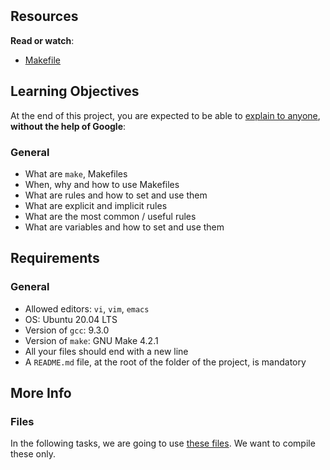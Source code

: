<div class="panel-body">
    <p><img src="https://s3.amazonaws.com/intranet-projects-files/holbertonschool-low_level_programming/273/giphy-2.gif" alt="" style=""></p>

<p><br></p>

<h2>Resources</h2>

<p><strong>Read or watch</strong>:</p>

<ul>
<li><a href="/rltoken/E3lCL-6xT3Qt_K38Tk4s_g" title="Makefile" target="_blank">Makefile</a> </li>
</ul>

<h2>Learning Objectives</h2>

<p>At the end of this project, you are expected to be able to <a href="/rltoken/TLlv9-qHJmXlUDbraWBW-g" title="explain to anyone" target="_blank">explain to anyone</a>, <strong>without the help of Google</strong>:</p>

<h3>General</h3>

<ul>
<li>What are <code>make</code>, Makefiles</li>
<li>When, why and how to use Makefiles</li>
<li>What are rules and how to set and use them</li>
<li>What are explicit and implicit rules</li>
<li>What are the most common / useful rules</li>
<li>What are variables and how to set and use them</li>
</ul>

<h2>Requirements</h2>

<h3>General</h3>

<ul>
<li>Allowed editors: <code>vi</code>, <code>vim</code>, <code>emacs</code></li>
<li>OS: Ubuntu 20.04 LTS</li>
<li>Version of <code>gcc</code>: 9.3.0</li>
<li>Version of <code>make</code>: GNU Make 4.2.1</li>
<li>All your files should end with a new line</li>
<li>A <code>README.md</code> file, at the root of the folder of the project, is mandatory</li>
</ul>

<h2>More Info</h2>

<h3>Files</h3>

<p>In the following tasks, we are going to use <a href="https://github.com/holbertonschool/0x1B.c" title="these files" target="_blank">these files</a>. We want to compile these only.</p>

  </div>